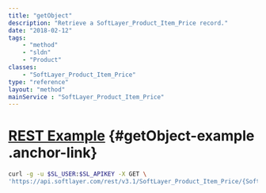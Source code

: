 ```yaml
---
title: "getObject"
description: "Retrieve a SoftLayer_Product_Item_Price record."
date: "2018-02-12"
tags:
    - "method"
    - "sldn"
    - "Product"
classes:
    - "SoftLayer_Product_Item_Price"
type: "reference"
layout: "method"
mainService : "SoftLayer_Product_Item_Price"
---
```


# [REST Example](#getObject-example) <a href="/article/rest/"><i class="fas fa-question"></i></a> {#getObject-example .anchor-link} 
```bash
curl -g -u $SL_USER:$SL_APIKEY -X GET \
'https://api.softlayer.com/rest/v3.1/SoftLayer_Product_Item_Price/{SoftLayer_Product_Item_PriceID}/getObject'
```
